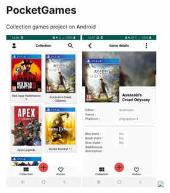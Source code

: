 # PocketGames
Collection games project on Android

<p>
  <img src="/collection.jpg" width="200px" />
  <img src="/detail.jpg" width="200px" /> 
  <img src="/search_1.jpg" width="200px" /> 
</p>
